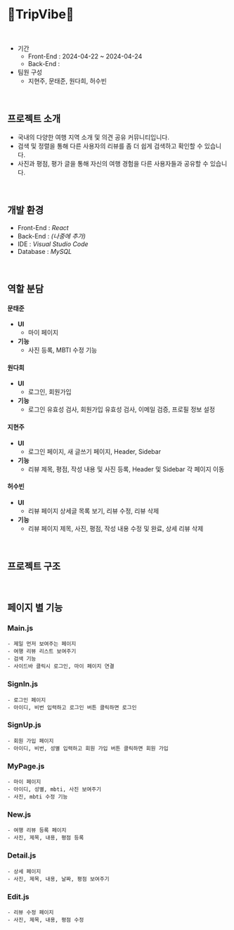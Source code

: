 # 🧳TripVibe🧳


<br>


- 기간
  - Front-End : 2024-04-22 ~ 2024-04-24
  - Back-End :
- 팀원 구성 <br>
  - 지현주, 문태준, 원다희, 허수빈


<br>


## 프로젝트 소개
- 국내의 다양한 여행 지역 소개 및 의견 공유 커뮤니티입니다.
- 검색 및 정렬을 통해 다른 사용자의 리뷰를 좀 더 쉽게 검색하고 확인할 수 있습니다.
- 사진과 평점, 평가 글을 통해 자신의 여행 경험을 다른 사용자들과 공유할 수 있습니다.


<br>


## 개발 환경
+ Front-End : *React*
+ Back-End : *(나중에 추가)*
+ IDE : *Visual Studio Code*
+ Database : *MySQL*


<br>


## 역할 분담


#### 문태준

- **UI**
  - 마이 페이지
- **기능**
  - 사진 등록, MBTI 수정 기능
    

#### 원다희

- **UI**
  - 로그인, 회원가입
- **기능**
  - 로그인 유효성 검사, 회원가입 유효성 검사, 이메일 검증, 프로필 정보 설정
    

#### 지현주

- **UI**
  - 로그인 페이지, 새 글쓰기 페이지, Header, Sidebar
- **기능**
  - 리뷰 제목, 평점, 작성 내용 및 사진 등록, Header 및 Sidebar 각 페이지 이동

#### 허수빈

- **UI**
  - 리뷰 페이지 상세글 목록 보기, 리뷰 수정, 리뷰 삭제
- **기능**
  - 리뷰 페이지 제목, 사진, 평점, 작성 내용 수정 및 완료, 상세 리뷰 삭제


<br>


## 프로젝트 구조


<br>


## 페이지 별 기능


### Main.js
    - 제일 먼저 보여주는 페이지
    - 여행 리뷰 리스트 보여주기
    - 검색 기능
    - 사이드바 클릭시 로그인, 마이 페이지 연결

### SignIn.js
    - 로그인 페이지
    - 아이디, 비번 입력하고 로그인 버튼 클릭하면 로그인

### SignUp.js
    - 회원 가입 페이지
    - 아이디, 비번, 성별 입력하고 회원 가입 버튼 클릭하면 회원 가입

### MyPage.js
    - 마이 페이지
    - 아이디, 성별, mbti, 사진 보여주기
    - 사진, mbti 수정 기능

### New.js
    - 여행 리뷰 등록 페이지
    - 사진, 제목, 내용, 평점 등록

### Detail.js
    - 상세 페이지
    - 사진, 제목, 내용, 날짜, 평점 보여주기

### Edit.js
    - 리뷰 수정 페이지
    - 사진, 제목, 내용, 평점 수정


